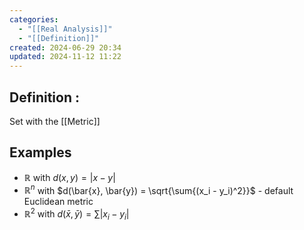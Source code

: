 ```yaml
---
categories:
  - "[[Real Analysis]]"
  - "[[Definition]]"
created: 2024-06-29 20:34
updated: 2024-11-12 11:22
---
```

## Definition :
Set with the [[Metric]]

## Examples 
- $\mathbb{R}$  with $d(x,y) = |x - y|$ 
- $\mathbb{R}^n$ with $d(\bar{x}, \bar{y}) = \sqrt{\sum{(x_i - y_i)^2}}$ - default Euclidean metric
- $\mathbb{R}^2$ with $d(\bar{x}, \bar{y}) = \sum{|x_i - y_i|}$ 